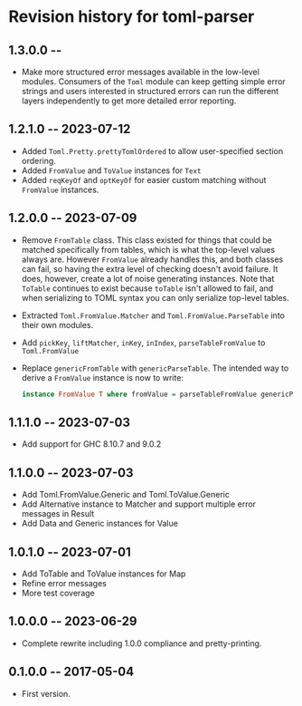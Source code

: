 # Revision history for toml-parser

## 1.3.0.0  --

* Make more structured error messages available in the low-level modules.
  Consumers of the `Toml` module can keep getting simple error strings
  and users interested in structured errors can run the different layers
  independently to get more detailed error reporting.

## 1.2.1.0  --  2023-07-12

* Added `Toml.Pretty.prettyTomlOrdered` to allow user-specified section ordering.
* Added `FromValue` and `ToValue` instances for `Text`
* Added `reqKeyOf` and `optKeyOf` for easier custom matching without `FromValue` instances.

## 1.2.0.0  --  2023-07-09

* Remove `FromTable` class. This class existed for things that could be
  matched specifically from tables, which is what the top-level values
  always are. However `FromValue` already handles this, and both classes
  can fail, so having the extra level of checking doesn't avoid failure.
  It does, however, create a lot of noise generating instances. Note that
  `ToTable` continues to exist because `toTable` isn't allowed to fail,
  and when serializing to TOML syntax you can only serialize top-level
  tables.
* Extracted `Toml.FromValue.Matcher` and `Toml.FromValue.ParseTable` into
  their own modules.
* Add `pickKey`, `liftMatcher`, `inKey`, `inIndex`, `parseTableFromValue` to `Toml.FromValue`
* Replace `genericFromTable` with `genericParseTable`. The intended way to
  derive a `FromValue` instance is now to write:

  ```haskell
  instance FromValue T where fromValue = parseTableFromValue genericParseTable
  ```

## 1.1.1.0  --  2023-07-03

* Add support for GHC 8.10.7 and 9.0.2

## 1.1.0.0  --  2023-07-03

* Add Toml.FromValue.Generic and Toml.ToValue.Generic
* Add Alternative instance to Matcher and support multiple error messages in Result
* Add Data and Generic instances for Value

## 1.0.1.0  -- 2023-07-01

* Add ToTable and ToValue instances for Map
* Refine error messages
* More test coverage

## 1.0.0.0  -- 2023-06-29

* Complete rewrite including 1.0.0 compliance and pretty-printing.

## 0.1.0.0  -- 2017-05-04

* First version.
